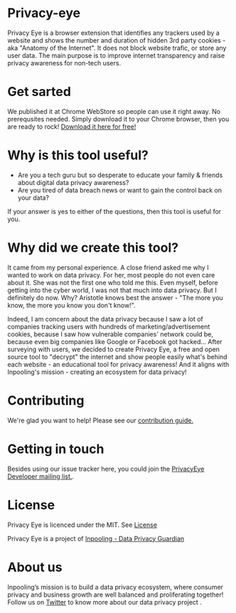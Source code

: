 # Privacy-eye
Privacy Eye is a browser extension that identifies any trackers used by a website and shows the number and duration of hidden 3rd party cookies - aka "Anatomy of the Internet". It does not block website trafic, or store any user data. The main purpose is to improve internet transparency and raise privacy awareness for non-tech users. 

# Get sarted
We published it at Chrome WebStore so people can use it right away. No prerequsites needed. Simply download it to your Chrome browser, then you are ready to rock! [Download it here for free!](https://inpooling.com/blog/privacy-eye-free-and-open-source-browser-extension-for-data-privacy/) 

# Why is this tool useful?
- Are you a tech guru but so desperate to educate your family & friends about digital data privacy awareness?
- Are you tired of data breach news or want to gain the control back on your data?

If your answer is yes to either of the questions, then this tool is useful for you.

# Why did we create this tool?
It came from my personal experience. A close friend asked me why I wanted to work on data privacy. For her, most people do not even care about it. She was not the first one who told me this. Even myself, before getting into the cyber world, I was not that much into data privacy. But I definitely do now. Why? Aristotle knows best the answer - "The more you know, the more you know you don't know!". 

Indeed, I am concern about the data privacy because I saw a lot of companies tracking users with hundreds of marketing/advertisement cookies, because I saw how vulnerable companies' network could be, because even big companies like Google or Facebook got hacked... After surveying with users, we decided to create Privacy Eye, a free and open source tool to "decrypt" the internet and show people easily what's behind each website - an educational tool for privacy awareness!
And it aligns with Inpooling's mission - creating an ecosystem for data privacy!

# Contributing
We're glad you want to help! Please see our [contribution guide.](https://github.com/Dan-inpooling/Privacy-eye/blob/master/CONTRIBUTING.md)

# Getting in touch
Besides using our issue tracker here, you could join the [PrivacyEye Developer mailing list.](https://groups.google.com/a/inpooling.com/d/forum/privacyeye).

# License
Privacy Eye is licenced under the MIT. See [License](https://github.com/Dan-inpooling/Privacy-eye/blob/master/LICENSE)

Privacy Eye is a project of [Inpooling - Data Privacy Guardian](https://inpooling.com/welcome)

# About us
Inpooling’s mission is to build a data privacy ecosystem, where consumer privacy and business growth are well balanced and proliferating together! Follow us on [Twitter](https://twitter.com/inpooling) to know more about our data privacy project .

